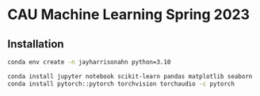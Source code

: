 # CAU Machine Learning Spring 2023

## Installation

```bash
conda env create -n jayharrisonahn python=3.10
```

```bash
conda install jupyter notebook scikit-learn pandas matplotlib seaborn
conda install pytorch::pytorch torchvision torchaudio -c pytorch
```
